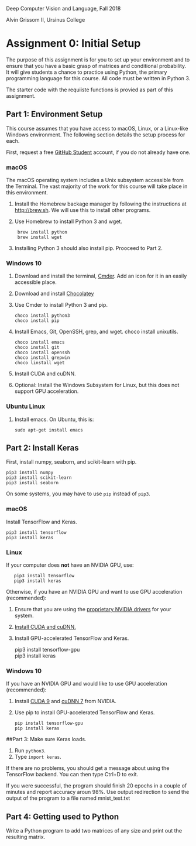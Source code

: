 Deep Computer Vision and Language, Fall 2018

Alvin Grissom II, Ursinus College


# Assignment 0: Initial Setup

The purpose of this assignment is for you to set up your environment and to ensure that you have a basic grasp of matrices and conditional probability.  It will give students a chance to practice using Python, the primary programming language for this course.  All code must be written in Python 3.  

The starter code with the requiiste functions is provied as part of this assignment.

## Part 1: Environment Setup

This course assumes that you have access to macOS, Linux, or a Linux-like Windows environment.  The following section details the setup process for each.

First, request a free [GitHub Student](https://education.github.com/pack) account, if you do not already have one.

### macOS

The macOS operating system includes a Unix subsystem accessible from the Terminal.  The vast majority of the work for this course will take place in this environment.

1. Install the Homebrew backage manager by following the instructions at http://brew.sh.  We will use this to install other programs.
2. Use Homebrew to install Python 3 and wget.

        brew install python
        brew install wget

3. Installing Python 3 should also install pip.  Prooceed to Part 2.


### Windows 10

1.  Download and install the terminal, [Cmder](http://cmder.net).  Add an icon for it in an easily accessible place.
2.  Download and install [Chocolatey](https://chocolatey.org)
3.  Use Cmder to install Python 3 and pip.

        choco install python3
        choco install pip
        
4.  Install Emacs, Git, OpenSSH, grep, and wget.
    choco install unixutils.
    
        choco install emacs
        choco install git
        choco install openssh
        choco install grepwin
        choco linstall wget
        
5.  Install CUDA and cuDNN.    

6.  Optional: Install the Windows Subsystem for Linux, but this does not support GPU acceleration. 

### Ubuntu Linux

1.  Install emacs.  On Ubuntu, this is:

        sudo apt-get install emacs


## Part 2: Install Keras
First, install numpy, seaborn, and scikit-learn with pip.

    pip3 install numpy
    pip3 install scikit-learn
    pip3 install seaborn

On some systems, you may have to use `pip` instead of `pip3`.
### macOS

Install TensorFlow and Keras.
    
    pip3 install tensorflow
    pip3 install keras
    
### Linux
If your computer does **not** have an NVIDIA GPU, use:

       pip3 install tensorflow
       pip3 install keras
  
   Otherwise, if you have an NVIDIA GPU and want to use GPU acceleration (recommended):
   1.  Ensure that you are using the [proprietary NVIDIA drivers](https://www.nvidia.com/object/unix.html) for your system.
   2. [Install CUDA and cuDNN.](https://yangcha.github.io/CUDA90/)
   3.  Install GPU-accelerated TensorFlow and Keras.

       pip3 install tensorflow-gpu     
       pip3 install keras


### Windows 10
If you have an NVIDIA GPU and would like to use GPU acceleration (recommended):

1.  Install [CUDA 9](https://developer.nvidia.com/cuda-downloads) and [cuDNN 7](https://docs.nvidia.com/deeplearning/sdk/cudnn-install/index.html#installwindows) from NVIDIA.

2.  Use pip to install GPU-accelerated TensorFlow and Keras.

        pip install tensorflow-gpu
        pip install keras

##Part 3: Make sure Keras loads.


1. Run `python3`.
2. Type `import keras`.
   
If there are no problems, you should get a message about using the TensorFlow backend.  You can then type Ctrl+D to exit.

If you were successful, the program should finish 20 epochs in a couple of minutes and report accuracy aroun 98%.  Use output redirection to send the output of the program to a file named mnist_test.txt

## Part 4: Getting used to Python

Write a Python program to add two matrices of any size and print out the resulting matrix.





